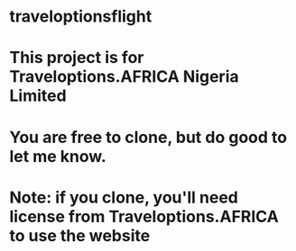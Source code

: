 # traveloptionsflight

# This project is for Traveloptions.AFRICA Nigeria Limited

# You are free to clone, but do good to let me know.

# Note: if you clone, you'll need license from Traveloptions.AFRICA to use the website
